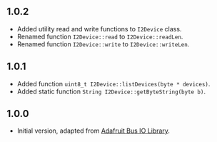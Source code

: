 <!-- I2CDevice -->

## 1.0.2

* Added utility read and write functions to `I2Device` class.
* Renamed function `I2Device::read` to `I2Device::readLen`.
* Renamed function `I2Device::write` to `I2Device::writeLen`.

## 1.0.1

* Added function `uint8_t I2Device::listDevices(byte * devices)`. 
* Added static function `String I2Device::getByteString(byte b)`.

## 1.0.0

* Initial version, adapted from [Adafruit Bus IO Library](https://github.com/adafruit/Adafruit_BusIO).